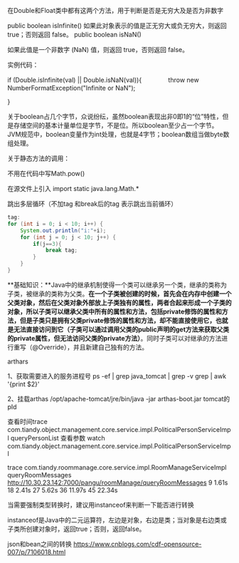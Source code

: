 在Double和Float类中都有这两个方法，用于判断是否是无穷大及是否为非数字 

public boolean isInfinite()
如果此对象表示的值是正无穷大或负无穷大，则返回 true；否则返回
false。
public boolean isNaN()

如果此值是一个非数字 (NaN) 值，则返回 true，否则返回
false。



实例代码：

if (Double.isInfinite(val) || Double.isNaN(val)){
　　　　throw new NumberFormatException("Infinite or NaN");

}



关于boolean占几个字节，众说纷纭，虽然boolean表现出非0即1的“位”特性，但是存储空间的基本计量单位是字节，不是位。所以boolean至少占一个字节。 
JVM规范中，boolean变量作为int处理，也就是4字节；boolean数组当做byte数组处理。

关于静态方法的调用：

不用在代码中写Math.pow()

在源文件上引入 import static java.lang.Math.*



跳出多层循环（不加tag 和break后的tag 表示跳出当前循环）

```java
tag:
for (int i = 0; i < 10; i++) {
    System.out.println("i:"+i);
    for (int j = 0; j < 10; j++) {
        if(j==3){
            break tag;
        }
    }
}
```

**基础知识：**Java中的继承机制使得一个类可以继承另一个类，继承的类称为子类，被继承的类称为父类。**在一个子类被创建的时候，首先会在内存中创建一个父类对象，然后在父类对象外部放上子类独有的属性，两者合起来形成一个子类的对象，所以子类可以继承父类中所有的属性和方法，包括private修饰的属性和方法，但是子类只是拥有父类private修饰的属性和方法，却不能直接使用它，也就是无法直接访问到它（子类可以通过调用父类的public声明的get方法来获取父类的private属性，但无法访问父类的private方法）**。同时子类可以对继承的方法进行重写（@Override），并且新建自己独有的方法。

arthars

1、获取需要进入的服务进程号
ps -ef | grep java_tomcat | grep -v grep | awk '{print $2}'

2、挂载arthas 
/opt/apache-tomcat/jre/bin/java -jar arthas-boot.jar  tomcat的pId

查看时间trace  com.tiandy.object.management.core.service.impl.PoliticalPersonServiceImpl queryPersonList
查看参数 watch com.tiandy.object.management.core.service.impl.PoliticalPersonServiceImpl



trace  com.tiandy.roommanage.core.service.impl.RoomManageServiceImpl queryRoomMessages
http://10.30.23.142:7000/pangu/roomManage/queryRoomMessages
9   	1.61s
18	2.41s
27	5.62s
36	11.97s
45 	22.34s

当需要强制类型转换时，建议用instanceof来判断一下能否进行转换

instanceof是Java中的二元运算符，左边是对象，右边是类；当对象是右边类或子类所创建对象时，返回true；否则，返回false。

json和bean之间的转换
https://www.cnblogs.com/cdf-opensource-007/p/7106018.html



